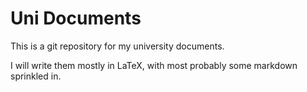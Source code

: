 # Uni Documents

This is a git repository for my university documents.

I will write them mostly in LaTeX, with most probably some markdown sprinkled in.
